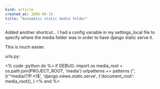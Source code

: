 ```yaml
---
kind: article
created_at: 2008-09-19
title: "Automatic static media folder"
---
```

Added another shortcut...
I had a config variable in my settings_local file to specify where the media folder was in order to have django static serve it.

This is much easier.

urls.py:

<% code :python do %>
if DEBUG:
    import os
    media_root = os.path.join(PROJECT_ROOT, 'media')
    urlpatterns += patterns ('',
        (r'^media/(?P<path>.*)$', 'django.views.static.serve', {'document_root': media_root}),
    )
<% end %>